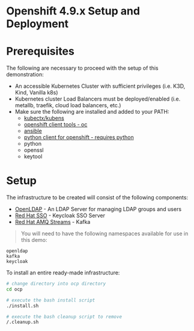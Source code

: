 # Openshift 4.9.x Setup and Deployment

# Prerequisites

The following are necessary to proceed with the setup of this demonstration: 

- An accessible Kubernetes Cluster with sufficient privileges (i.e. K3D, Kind, Vanilla k8s)
- Kubernetes cluster Load Balancers must be deployed/enabled (i.e. metallb, traefik, cloud load balancers, etc.)
- Make sure the following are installed and added to your PATH: 
    - [kubectx/kubens](https://github.com/ahmetb/kubectx)
    - [openshift client tools - oc](https://github.com/openshift/origin/releases)
    - [ansible](https://docs.ansible.com/ansible/latest/installation_guide/intro_installation.html)
    - [python client for openshift - requires python](https://pypi.org/project/openshift/)
    - python
    - openssl
    - keytool

# Setup

The infrastructure to be created will consist of the following components: 

- [OpenLDAP](https://www.openldap.org/) - An LDAP Server for managing LDAP groups and users
- [Red Hat SSO](https://access.redhat.com/products/red-hat-single-sign-on) - Keycloak SSO Server
- [Red Hat AMQ Streams](https://www.redhat.com/en/resources/amq-streams-datasheet) - Kafka

> You will need to have the following namespaces available for use in this demo:

```
openldap
kafka
keycloak
```

To install an entire ready-made infrastructure: 

```bash
# change directory into ocp directory
cd ocp

# execute the bash install script
./install.sh

# execute the bash cleanup script to remove
/.cleanup.sh
```